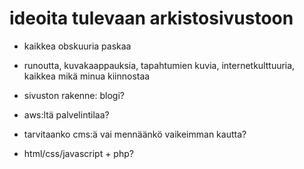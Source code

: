 # ideoita tulevaan arkistosivustoon

- kaikkea obskuuria paskaa

- runoutta, kuvakaappauksia, tapahtumien kuvia, internetkulttuuria, kaikkea mikä minua kiinnostaa

- sivuston rakenne: blogi?

- aws:ltä palvelintilaa?

- tarvitaanko cms:ä vai mennäänkö vaikeimman kautta?

- html/css/javascript + php?
